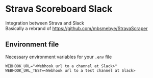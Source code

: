 # Strava Scoreboard Slack

Integration between Strava and Slack \
Basically a rebrand of https://github.com/mbsmebye/StravaScraper

## Environment file

Necessary environment variables for your `.env` file

```dotenv
WEBHOOK_URL="<Webhook url to a channel at Slack>"
WEBHOOK_URL_TEST=<Webhook url to a test channel at Slack>
```
